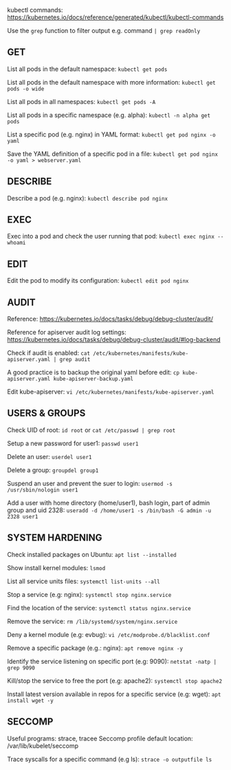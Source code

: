 kubectl commands: https://kubernetes.io/docs/reference/generated/kubectl/kubectl-commands

Use the `grep` function to filter output e.g. command `| grep readOnly`

## GET

List all pods in the default namespace: `kubectl get pods`

List all pods in the default namespace with more information: `kubectl get pods -o wide`

List all pods in all namespaces: `kubectl get pods -A`

List all pods in a specific namespace (e.g. alpha): `kubectl -n alpha get pods`

List a specific pod (e.g. nginx) in YAML format: `kubectl get pod nginx -o yaml`

Save the YAML definition of a specific pod in a file: `kubectl get pod nginx -o yaml > webserver.yaml`

## DESCRIBE

Describe a pod (e.g. nginx): `kubectl describe pod nginx`

## EXEC

Exec into a pod and check the user running that pod: `kubectl exec nginx -- whoami`

## EDIT

Edit the pod to modify its configuration: `kubectl edit pod nginx`

## AUDIT

Reference: https://kubernetes.io/docs/tasks/debug/debug-cluster/audit/

Reference for apiserver audit log settings: https://kubernetes.io/docs/tasks/debug/debug-cluster/audit/#log-backend

Check if audit is enabled: `cat /etc/kubernetes/manifests/kube-apiserver.yaml | grep audit`

A good practice is to backup the original yaml before edit: `cp kube-apiserver.yaml kube-apiserver-backup.yaml`

Edit kube-apiserver: `vi /etc/kubernetes/manifests/kube-apiserver.yaml`

## USERS & GROUPS

Check UID of root: `id root` or `cat /etc/passwd | grep root`

Setup a new password for user1: `passwd user1`

Delete an user: `userdel user1`

Delete a group: `groupdel group1`

Suspend an user and prevent the suer to login: `usermod -s /usr/sbin/nologin user1`

Add a user with home directory (home/user1), bash login, part of admin group and uid 2328:
`useradd -d /home/user1 -s /bin/bash -G admin -u 2328 user1`

## SYSTEM HARDENING

Check installed packages on Ubuntu: `apt list --installed`

Show install kernel modules: `lsmod`

List all service units files: `systemctl list-units --all`

Stop a service (e.g: nginx): `systemctl stop nginx.service`

Find the location of the service: `systemctl status nginx.service`

Remove the service: `rm /lib/systemd/system/nginx.service`

Deny a kernel module (e.g: evbug): `vi /etc/modprobe.d/blacklist.conf`

Remove a specific package (e.g.: nginx): `apt remove nginx -y`

Identify the service listening on specific port (e.g: 9090): `netstat -natp | grep 9090`

Kill/stop the service to free the port (e.g: apache2): `systemctl stop apache2`

Install latest version available in repos for a specific service (e.g: wget): `apt install wget -y`

## SECCOMP

Useful programs: strace, tracee
Seccomp profile default location: /var/lib/kubelet/seccomp

Trace syscalls for a specific command (e.g ls): `strace -o outputfile ls`


